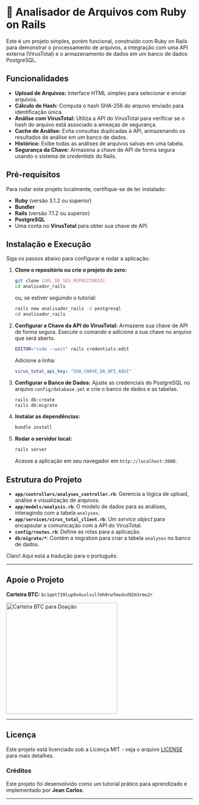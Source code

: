 # 🔎 Analisador de Arquivos com Ruby on Rails

Este é um projeto simples, porém funcional, construído com Ruby on Rails para demonstrar o processamento de arquivos, a integração com uma API externa (VirusTotal) e o armazenamento de dados em um banco de dados PostgreSQL.

## Funcionalidades

  - **Upload de Arquivos:** Interface HTML simples para selecionar e enviar arquivos.
  - **Cálculo de Hash:** Computa o hash SHA-256 do arquivo enviado para identificação única.
  - **Análise com VirusTotal:** Utiliza a API do VirusTotal para verificar se o hash do arquivo está associado a ameaças de segurança.
  - **Cache de Análise:** Evita consultas duplicadas à API, armazenando os resultados de análise em um banco de dados.
  - **Histórico:** Exibe todas as análises de arquivos salvas em uma tabela.
  - **Segurança da Chave:** Armazena a chave de API de forma segura usando o sistema de *credentials* do Rails.

## Pré-requisitos

Para rodar este projeto localmente, certifique-se de ter instalado:

  - **Ruby** (versão 3.1.2 ou superior)
  - **Bundler**
  - **Rails** (versão 7.1.2 ou superior)
  - **PostgreSQL**
  - Uma conta no **VirusTotal** para obter sua chave de API.

## Instalação e Execução

Siga os passos abaixo para configurar e rodar a aplicação:

1.  **Clone o repositório ou crie o projeto do zero:**

    ```bash
    git clone [URL_DO_SEU_REPOSITORIO]
    cd analisador_rails
    ```

    ou, se estiver seguindo o tutorial:

    ```bash
    rails new analisador_rails -d postgresql
    cd analisador_rails
    ```

2.  **Configurar a Chave da API do VirusTotal:**
    Armazene sua chave de API de forma segura. Execute o comando e adicione a sua chave no arquivo que será aberto.

    ```bash
    EDITOR="code --wait" rails credentials:edit
    ```

    Adicione a linha:

    ```yaml
    virus_total_api_key: "SUA_CHAVE_DA_API_AQUI"
    ```

3.  **Configurar o Banco de Dados:**
    Ajuste as credenciais do PostgreSQL no arquivo `config/database.yml` e crie o banco de dados e as tabelas.

    ```bash
    rails db:create
    rails db:migrate
    ```

4.  **Instalar as dependências:**

    ```bash
    bundle install
    ```

5.  **Rodar o servidor local:**

    ```bash
    rails server
    ```

    Acesse a aplicação em seu navegador em `http://localhost:3000`.

## Estrutura do Projeto

  - **`app/controllers/analyses_controller.rb`**: Gerencia a lógica de upload, análise e visualização de arquivos.
  - **`app/models/analysis.rb`**: O modelo de dados para as análises, interagindo com a tabela `analyses`.
  - **`app/services/virus_total_client.rb`**: Um *service object* para encapsular a comunicação com a API do VirusTotal.
  - **`config/routes.rb`**: Define as rotas para a aplicação.
  - **`db/migrate/*`**: Contém a migration para criar a tabela `analyses` no banco de dados.

  Claro! Aqui está a tradução para o português:

---

## Apoie o Projeto

**Carteira BTC:** `bc1qmt739lup9x4uxlxsl7mh0rwfmedsd92m3rmu2r`

<div align = "left">
  <img src="https://github.com/user-attachments/assets/a04d54ee-aced-44df-8ba9-b8425fce95c7" width="300" alt="Carteira BTC para Doação">
</div>

---

## Licença

Este projeto está licenciado sob a Licença MIT - veja o arquivo [LICENSE](LICENSE) para mais detalhes.

### Créditos

Este projeto foi desenvolvido como um tutorial prático para aprendizado e implementado por **Jean Carlos**.

---
